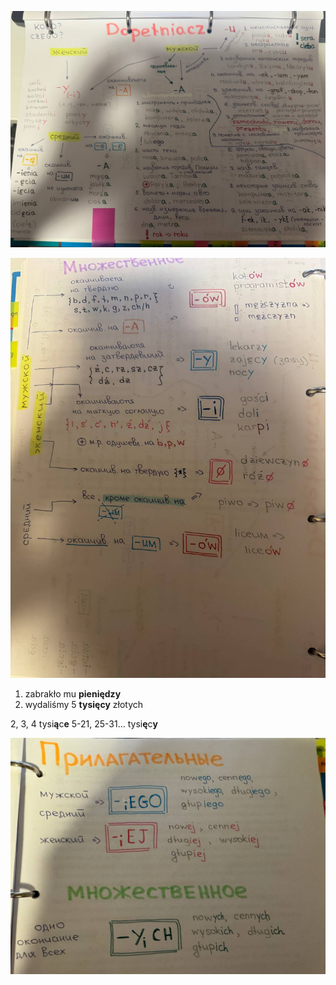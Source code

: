 
![telegram-cloud-photo-size-2-5471889804162618162-y](../../_Attachments/telegram-cloud-photo-size-2-5471889804162618162-y.jpg)

![telegram-cloud-photo-size-2-5471889804162618161-y](../../_Attachments/telegram-cloud-photo-size-2-5471889804162618161-y.jpg)

1. zabrakło mu **pieniędzy**
2. wydaliśmy 5 **tysięcy** złotych

2, 3, 4 tysi**ą**c**e**
5-21, 25-31... tysi**ę**c**y**

![telegram-cloud-photo-size-2-5471889804162618160-y](../../_Attachments/telegram-cloud-photo-size-2-5471889804162618160-y.jpg)